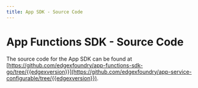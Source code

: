 ```yaml
---
title: App SDK - Source Code
---
```


# App Functions SDK - Source Code

The source code for the App SDK can be found at [https://github.com/edgexfoundry/app-functions-sdk-go/tree/{{edgexversion}}](https://github.com/edgexfoundry/app-service-configurable/tree/{{edgexversion}}).
